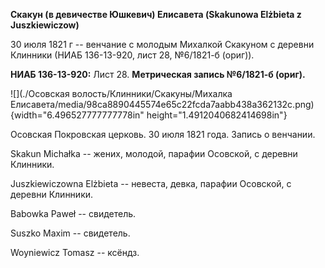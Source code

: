 **Скакун (в девичестве Юшкевич) Елисавета (Skakunowa Elżbieta z
Juszkiewiczow)**

30 июля 1821 г -- венчание с молодым Михалкой Скакуном с деревни
Клинники (НИАБ 136-13-920, лист 28, №6/1821-б (ориг)).

**НИАБ 136-13-920:** Лист 28. **Метрическая запись №6/1821-б (ориг).**

![](./Осовская волость/Клинники/Скакуны/Михалка Елисавета/media/98ca8890445574e65c22fcda7aabb438a362132c.png){width="6.496527777777778in"
height="1.4912040682414698in"}

Осовская Покровская церковь. 30 июля 1821 года. Запись о венчании.

Skakun Michałka -- жених, молодой, парафии Осовской, с деревни Клинники.

Juszkiewiczowna Elżbieta -- невеста, девка, парафии Осовской, с деревни
Клинники.

Babowka Paweł -- свидетель.

Suszko Maxim -- свидетель.

Woyniewicz Tomasz -- ксёндз.
